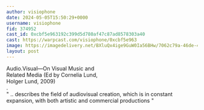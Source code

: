 ```yaml
---
author: visiophone
date: 2024-05-05T15:50:29+0000
username: visiophone
fid: 374952
cast_id: 0xcbf5e963192c399d5d780af47c87ad8578303a40
cast: https://warpcast.com/visiophone/0xcbf5e963
image: https://imagedelivery.net/BXluQx4ige9GuW0Ia56BHw/7062c79a-46de-486d-ff31-9da9993aa600/original
layout: post
---
```

Audio.Visual—On Visual Music and  
Related Media (Ed by Cornelia Lund,  
Holger Lund, 2009)  
.  
" .. describes the field of audiovisual creation, which is in constant expansion, with both artistic and commercial productions "  

<img src='https://imagedelivery.net/BXluQx4ige9GuW0Ia56BHw/7062c79a-46de-486d-ff31-9da9993aa600/original' alt='' referrerpolicy='no-referrer'/>
<img src='https://imagedelivery.net/BXluQx4ige9GuW0Ia56BHw/3d771a23-2141-4f97-79c9-274832605300/original' alt='' referrerpolicy='no-referrer'/>